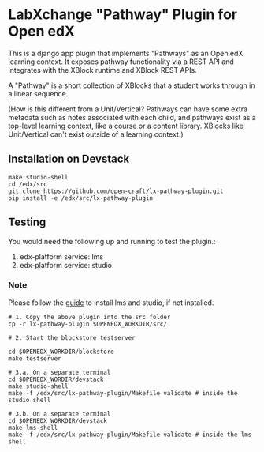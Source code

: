 LabXchange "Pathway" Plugin for Open edX
========================================

This is a django app plugin that implements "Pathways" as an Open edX learning
context. It exposes pathway functionality via a REST API and integrates with the
XBlock runtime and XBlock REST APIs.

A "Pathway" is a short collection of XBlocks that a student works through in a
linear sequence.

(How is this different from a Unit/Vertical? Pathways can have some extra
metadata such as notes associated with each child, and pathways exist as a
top-level learning context, like a course or a content library. XBlocks like
Unit/Vertical can't exist outside of a learning context.)


## Installation on Devstack

```
make studio-shell
cd /edx/src
git clone https://github.com/open-craft/lx-pathway-plugin.git
pip install -e /edx/src/lx-pathway-plugin
```

## Testing

You would need the following up and running to test the plugin.:
1. edx-platform service: lms
2. edx-platform service: studio

### Note
Please follow the [guide](https://github.com/edx/devstack) to install lms and studio, if not installed.

```
# 1. Copy the above plugin into the src folder
cp -r lx-pathway-plugin $OPENEDX_WORKDIR/src/

# 2. Start the blockstore testserver

cd $OPENEDX_WORKDIR/blockstore
make testserver

# 3.a. On a separate terminal
cd $OPENEDX_WORDIR/devstack
make studio-shell
make -f /edx/src/lx-pathway-plugin/Makefile validate # inside the studio shell

# 3.b. On a separate terminal
cd $OPENEDX_WORKDIR/devstack
make lms-shell
make -f /edx/src/lx-pathway-plugin/Makefile validate # inside the lms shell
```
